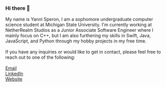 ### Hi there 👋

My name is Yanni Speron, I am a sophomore undergraduate computer science student at Michigan State University. I'm currently working at NetherRealm Studios as a Junior Associate Software Engineer where I mainly focus on C++, but I am also furthering my skills in Swift, Java, JavaScript, and Python through my hobby projects in my free time.
<br>
<br>
If you have any inquiries or would like to get in contact, please feel free to reach out to one of the following:<br><br>
[Email](yannisperon@gmail.com)<br>
[LinkedIn](https://www.linkedin.com/in/yanni-speron)<br>
[Website](https://www.yannisperon.com)

<!--
**YanniSperon/YanniSperon** is a ✨ _special_ ✨ repository because its `README.md` (this file) appears on your GitHub profile.
-->
